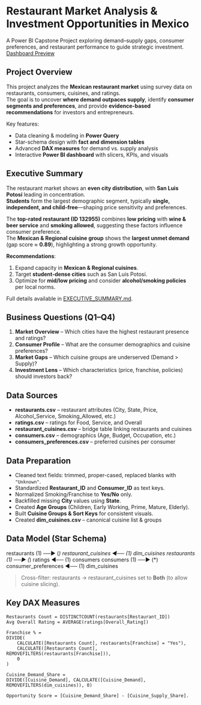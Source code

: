 # Restaurant Market Analysis & Investment Opportunities in Mexico

A Power BI Capstone Project exploring demand–supply gaps, consumer preferences, and restaurant performance to guide strategic investment.
[Dashboard Preview](./screenshots/dashboard.png)

## Project Overview
This project analyzes the **Mexican restaurant market** using survey data on restaurants, consumers, cuisines, and ratings.  
The goal is to uncover **where demand outpaces supply**, identify **consumer segments and preferences**, and provide **evidence-based recommendations** for investors and entrepreneurs.

Key features:
- Data cleaning & modeling in **Power Query**  
- Star-schema design with **fact and dimension tables**  
- Advanced **DAX measures** for demand vs. supply analysis  
- Interactive **Power BI dashboard** with slicers, KPIs, and visuals  

## Executive Summary
The restaurant market shows an **even city distribution**, with **San Luis Potosí** leading in concentration.  
**Students** form the largest demographic segment, typically **single, independent, and child-free**—shaping price sensitivity and preferences.  

The **top-rated restaurant (ID 132955)** combines **low pricing** with **wine & beer service** and **smoking allowed**, suggesting these factors influence consumer preference.  
The **Mexican & Regional cuisine group** shows the **largest unmet demand** (gap score ≈ **0.89**), highlighting a strong growth opportunity.  

**Recommendations**:
1. Expand capacity in **Mexican & Regional cuisines**.  
2. Target **student-dense cities** such as San Luis Potosí.  
3. Optimize for **mid/low pricing** and consider **alcohol/smoking policies** per local norms.  

Full details available in [EXECUTIVE_SUMMARY.md](./EXECUTIVE_SUMMARY.md).
## Business Questions (Q1–Q4)
1. **Market Overview** – Which cities have the highest restaurant presence and ratings?  
2. **Consumer Profile** – What are the consumer demographics and cuisine preferences?  
3. **Market Gaps** – Which cuisine groups are underserved (Demand > Supply)?  
4. **Investment Lens** – Which characteristics (price, franchise, policies) should investors back?  

## Data Sources
- **restaurants.csv** – restaurant attributes (City, State, Price, Alcohol_Service, Smoking_Allowed, etc.)  
- **ratings.csv** – ratings for Food, Service, and Overall  
- **restaurant_cuisines.csv** – bridge table linking restaurants and cuisines  
- **consumers.csv** – demographics (Age, Budget, Occupation, etc.)  
- **consumers_preferences.csv** – preferred cuisines per consumer  


## Data Preparation
- Cleaned text fields: trimmed, proper-cased, replaced blanks with `"Unknown"`.  
- Standardized **Restaurant_ID** and **Consumer_ID** as text keys.  
- Normalized Smoking/Franchise to **Yes/No** only.  
- Backfilled missing **City** values using **State**.  
- Created **Age Groups** (Children, Early Working, Prime, Mature, Elderly).  
- Built **Cuisine Groups & Sort Keys** for consistent visuals.
- Created **dim_cuisines.csv** – canonical cuisine list & groups

## Data Model (Star Schema)
restaurants (1) ──► (*) restaurant_cuisines ◄── (1) dim_cuisines
restaurants (1) ──► (*) ratings ◄── (1) consumers
consumers   (1) ──► (*) consumer_preferences ◄── (1) dim_cuisines

> Cross-filter: restaurants → restaurant_cuisines set to **Both** (to allow cuisine slicing).

## Key DAX Measures
```DAX
Restaurants Count = DISTINCTCOUNT(restaurants[Restaurant_ID])
Avg Overall Rating = AVERAGE(ratings[Overall_Rating])

Franchise % =
DIVIDE(
    CALCULATE([Restaurants Count], restaurants[Franchise] = "Yes"),
    CALCULATE([Restaurants Count], REMOVEFILTERS(restaurants[Franchise])),
    0
)

Cuisine_Demand_Share =
DIVIDE([Cuisine_Demand], CALCULATE([Cuisine_Demand], REMOVEFILTERS(dim_cuisines)), 0)

Opportunity Score = [Cuisine_Demand_Share] - [Cuisine_Supply_Share].

